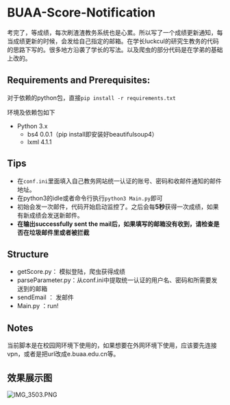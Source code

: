 # BUAA-Score-Notification

考完了，等成绩，每次刷渣渣教务系统也是心累。所以写了一个成绩更新通知，每当成绩更新的时候，会发给自己指定的邮箱。在学长luckcul的研究生教务的代码的思路下写的。很多地方沿袭了学长的写法。以及爬虫的部分代码是在学弟的基础上改的。



## Requirements and Prerequisites:

对于依赖的python包，直接`pip install -r requirements.txt`

环境及依赖包如下

* Python 3.x
  * bs4 0.0.1（pip install即安装好beautifulsoup4）
  * lxml 4.1.1

## Tips

* 在`conf.ini`里面填入自己教务网站统一认证的账号、密码和收邮件通知的邮件地址。
* 在python3的idle或者命令行执行`python3 Main.py`即可
* 初始会发一次邮件，代码开始启动监控了。之后会每**5秒**获得一次成绩，如果有新成绩会发送新邮件。
* **在输出successfully sent the mail后，如果填写的邮箱没有收到，请检查是否在垃圾邮件里或者被拦截**

## Structure

* getScore.py： 模拟登陆，爬虫获得成绩
* parseParameter.py：从conf.ini中提取统一认证的用户名、密码和所需要发送到的邮箱
* sendEmail ： 发邮件
* Main.py ：run!

## Notes

当前脚本是在校园网环境下使用的，如果想要在外网环境下使用，应该要先连接vpn，或者是把url改成e.buaa.edu.cn等。

## 效果展示图

![IMG_3503.PNG](https://i.loli.net/2018/02/06/5a7881956711d.png)








